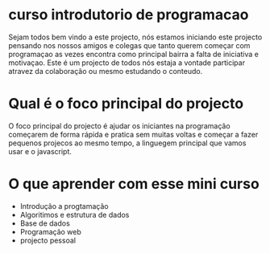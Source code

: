# curso introdutorio de programacao

Sejam todos bem vindo a este projecto, nós estamos iniciando este projecto pensando nos nossos amigos e colegas
que tanto querem começar com programaçao as vezes encontra como principal bairra a falta de iniciativa e motivaçao. Este é um projecto de todos nós estaja a vontade participar atravez da colaboração ou mesmo estudando o conteudo.

# Qual é o foco principal do projecto

O foco principal do projecto é ajudar os iniciantes na programação começarem de forma rápida e pratica sem muitas voltas e começar a fazer pequenos projecos ao mesmo tempo, a linguegem principal que vamos usar
e o javascript.

# O que aprender com esse mini curso

- Introdução a progtamação
- Algoritimos e estrutura de dados
- Base de dados
- Programação web
- projecto pessoal
